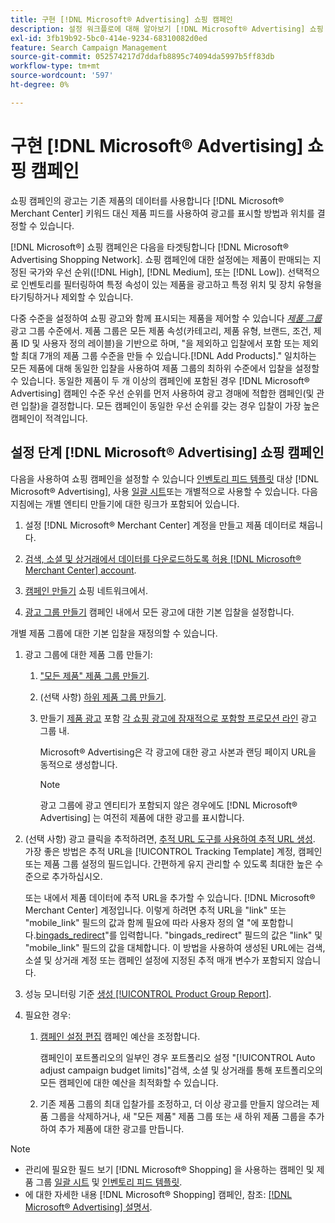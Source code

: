 ```yaml
---
title: 구현 [!DNL Microsoft® Advertising] 쇼핑 캠페인
description: 설정 워크플로에 대해 알아보기 [!DNL Microsoft® Advertising] 쇼핑 캠페인.
exl-id: 3fb19b92-5bc0-414e-9234-68310082d0ed
feature: Search Campaign Management
source-git-commit: 052574217d7ddafb8895c74094da5997b5ff83db
workflow-type: tm+mt
source-wordcount: '597'
ht-degree: 0%

---
```


# 구현 [!DNL Microsoft® Advertising] 쇼핑 캠페인

쇼핑 캠페인의 광고는 기존 제품의 데이터를 사용합니다 [!DNL Microsoft® Merchant Center] 키워드 대신 제품 피드를 사용하여 광고를 표시할 방법과 위치를 결정할 수 있습니다.

[!DNL Microsoft®] 쇼핑 캠페인은 다음을 타겟팅합니다 [!DNL Microsoft® Advertising Shopping Network]. 쇼핑 캠페인에 대한 설정에는 제품이 판매되는 지정된 국가와 우선 순위([!DNL High], [!DNL Medium], 또는 [!DNL Low]). 선택적으로 인벤토리를 필터링하여 특정 속성이 있는 제품을 광고하고 특정 위치 및 장치 유형을 타기팅하거나 제외할 수 있습니다.

다중 수준을 설정하여 쇼핑 광고와 함께 표시되는 제품을 제어할 수 있습니다 *[제품 그룹](/help/search-social-commerce/campaign-management/campaigns/product-group-about.md)* 광고 그룹 수준에서. 제품 그룹은 모든 제품 속성(카테고리, 제품 유형, 브랜드, 조건, 제품 ID 및 사용자 정의 레이블)을 기반으로 하며, &quot;을 제외하고 입찰에서 포함 또는 제외할 최대 7개의 제품 그룹 수준을 만들 수 있습니다.[!DNL Add Products].&quot; 일치하는 모든 제품에 대해 동일한 입찰을 사용하여 제품 그룹의 최하위 수준에서 입찰을 설정할 수 있습니다. 동일한 제품이 두 개 이상의 캠페인에 포함된 경우 [!DNL Microsoft® Advertising] 캠페인 수준 우선 순위를 먼저 사용하여 광고 경매에 적합한 캠페인(및 관련 입찰)을 결정합니다. 모든 캠페인이 동일한 우선 순위를 갖는 경우 입찰이 가장 높은 캠페인이 적격입니다.

## 설정 단계 [!DNL Microsoft® Advertising] 쇼핑 캠페인

다음을 사용하여 쇼핑 캠페인을 설정할 수 있습니다 [인벤토리 피드 템플릿](/help/search-social-commerce/campaign-management/inventory-feeds/inventory-feeds-about.md) 대상 [!DNL Microsoft® Advertising], 사용 [일괄 시트](/help/search-social-commerce/campaign-management/bulksheets/bulksheet-about.md)또는 개별적으로 사용할 수 있습니다. 다음 지침에는 개별 엔티티 만들기에 대한 링크가 포함되어 있습니다.

1. 설정 [!DNL Microsoft® Merchant Center] 계정을 만들고 제품 데이터로 채웁니다.

1. [검색, 소셜 및 상거래에서 데이터를 다운로드하도록 허용 [!DNL Microsoft® Merchant Center] account](/help/search-social-commerce/campaign-management/accounts/merchant-account-manage.md).

1. [캠페인 만들기](/help/search-social-commerce/campaign-management/campaigns/campaign-manage.md) 쇼핑 네트워크에서.

1. [광고 그룹 만들기](/help/search-social-commerce/campaign-management/campaigns/ad-group-manage.md) 캠페인 내에서 모든 광고에 대한 기본 입찰을 설정합니다.

개별 제품 그룹에 대한 기본 입찰을 재정의할 수 있습니다.

1. 광고 그룹에 대한 제품 그룹 만들기:

   1. [&quot;모든 제품&quot; 제품 그룹 만들기](/help/search-social-commerce/campaign-management/campaigns/product-group-manage.md).

   1. (선택 사항) [하위 제품 그룹 만들기](/help/search-social-commerce/campaign-management/campaigns/product-group-manage.md).

   1. 만들기 [제품 광고](/help/search-social-commerce/campaign-management/campaigns/ad-manage.md) 포함 [각 쇼핑 광고에 잠재적으로 포함할 프로모션 라인](/help/search-social-commerce/campaign-management/campaigns/product-group-settings-microsoft.md) 광고 그룹 내.

      Microsoft® Advertising은 각 광고에 대한 광고 사본과 랜딩 페이지 URL을 동적으로 생성합니다.

      >[!NOTE]
      >
      >광고 그룹에 광고 엔티티가 포함되지 않은 경우에도 [!DNL Microsoft® Advertising] 는 여전히 제품에 대한 광고를 표시합니다.

1. (선택 사항) 광고 클릭을 추적하려면, [추적 URL 도구를 사용하여 추적 URL 생성](/help/search-social-commerce/tools/click-tracking-url-generate.md). 가장 좋은 방법은 추적 URL을 [!UICONTROL Tracking Template] 계정, 캠페인 또는 제품 그룹 설정의 필드입니다. 간편하게 유지 관리할 수 있도록 최대한 높은 수준으로 추가하십시오.

   또는 내에서 제품 데이터에 추적 URL을 추가할 수 있습니다. [!DNL Microsoft® Merchant Center] 계정입니다. 이렇게 하려면 추적 URL을 &quot;link&quot; 또는 &quot;mobile_link&quot; 필드의 값과 함께 필요에 따라 사용자 정의 열 &quot;에 포함합니다.[bingads_redirect](https://help.ads.microsoft.com/#apex/3/en/51084)&quot;를 입력합니다. &quot;bingads_redirect&quot; 필드의 값은 &quot;link&quot; 및 &quot;mobile_link&quot; 필드의 값을 대체합니다. 이 방법을 사용하여 생성된 URL에는 검색, 소셜 및 상거래 계정 또는 캠페인 설정에 지정된 추적 매개 변수가 포함되지 않습니다.

1. 성능 모니터링 기준 [생성 [!UICONTROL Product Group Report]](/help/search-social-commerce/reports/management/basic-advanced/basic-advanced-report-generate.md).

1. 필요한 경우:

   1. [캠페인 설정 편집](/help/search-social-commerce/campaign-management/campaigns/campaign-manage.md) 캠페인 예산을 조정합니다.

      캠페인이 포트폴리오의 일부인 경우 포트폴리오 설정 &quot;[!UICONTROL Auto adjust campaign budget limits]&quot;검색, 소셜 및 상거래를 통해 포트폴리오의 모든 캠페인에 대한 예산을 최적화할 수 있습니다.

   1. 기존 제품 그룹의 최대 입찰가를 조정하고, 더 이상 광고를 만들지 않으려는 제품 그룹을 삭제하거나, 새 &quot;모든 제품&quot; 제품 그룹 또는 새 하위 제품 그룹을 추가하여 추가 제품에 대한 광고를 만듭니다.

>[!NOTE]
>
>* 관리에 필요한 필드 보기 [!DNL Microsoft® Shopping] 을 사용하는 캠페인 및 제품 그룹 [일괄 시트](/help/search-social-commerce/campaign-management/bulksheets/bulksheet-data-formats/bulksheet-data-microsoft.md) 및 [인벤토리 피드 템플릿](/help/search-social-commerce/campaign-management/inventory-feeds/ad-templates/template-microsoft-shopping.md).
>* 에 대한 자세한 내용 [!DNL Microsoft® Shopping] 캠페인, 참조: [[!DNL Microsoft® Advertising] 설명서](https://help.ads.microsoft.com/#apex/3/en/50903).
